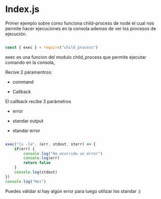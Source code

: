 # Index.js

Primer ejemplo sobre como funciona child-process de node el cual nos permite hacer ejecuciones en la consola
ademas de ver los procesos de ejecución.

```javascript

const { exec } = require("child_process")

```

exec es una funcion del modulo child_process que permite ejecutar comando en la consola,

Recive 2 páramentros:

- command

- Callback

El callback recibe 3 parámetros

- error

- standar output

- standar error

```javascript

exec("ls -la", (err, stdout, sterr) => {
    if(err) {
        console.log("Ha ocurrido un error")
        console.log(err)
        return false
    }
    console.log(stdout)
})
console.log("Hei")

```

Puedes válidar si hay algún error para luego utilizar los standar :)